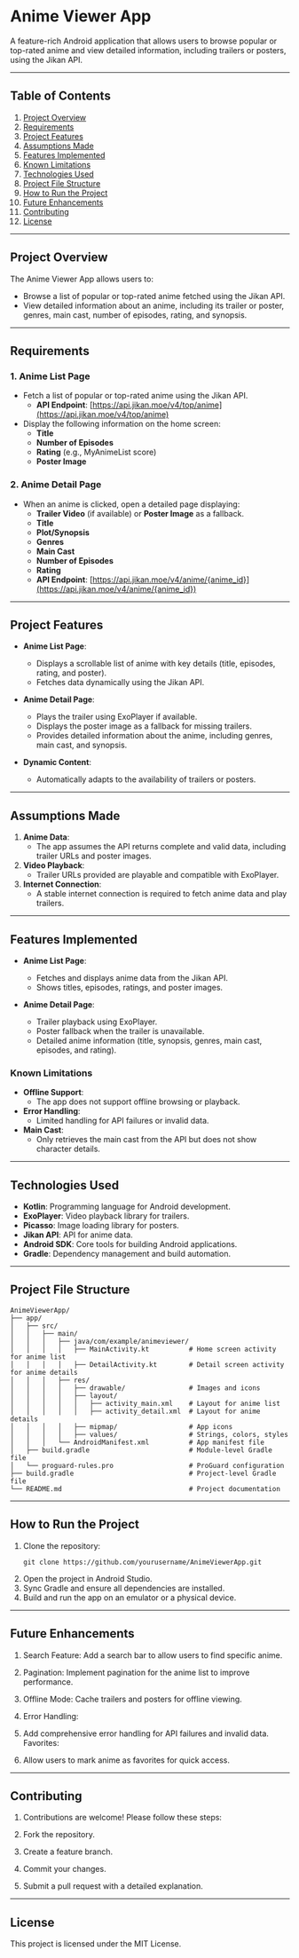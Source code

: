 # Anime Viewer App

A feature-rich Android application that allows users to browse popular or top-rated anime and view detailed information, including trailers or posters, using the Jikan API.

---

## Table of Contents

1. [Project Overview](#project-overview)
2. [Requirements](#requirements)
3. [Project Features](#project-features)
4. [Assumptions Made](#assumptions-made)
5. [Features Implemented](#features-implemented)
6. [Known Limitations](#known-limitations)
7. [Technologies Used](#technologies-used)
8. [Project File Structure](#project-file-structure)
9. [How to Run the Project](#how-to-run-the-project)
10. [Future Enhancements](#future-enhancements)
11. [Contributing](#contributing)
12. [License](#license)

---

## Project Overview

The Anime Viewer App allows users to:
- Browse a list of popular or top-rated anime fetched using the Jikan API.
- View detailed information about an anime, including its trailer or poster, genres, main cast, number of episodes, rating, and synopsis.

---

## Requirements

### 1. Anime List Page
- Fetch a list of popular or top-rated anime using the Jikan API.
  - **API Endpoint**: [https://api.jikan.moe/v4/top/anime](https://api.jikan.moe/v4/top/anime)
- Display the following information on the home screen:
  - **Title**
  - **Number of Episodes**
  - **Rating** (e.g., MyAnimeList score)
  - **Poster Image**

### 2. Anime Detail Page
- When an anime is clicked, open a detailed page displaying:
  - **Trailer Video** (if available) or **Poster Image** as a fallback.
  - **Title**
  - **Plot/Synopsis**
  - **Genres**
  - **Main Cast**
  - **Number of Episodes**
  - **Rating**
  - **API Endpoint**: [https://api.jikan.moe/v4/anime/{anime_id}](https://api.jikan.moe/v4/anime/{anime_id})

---

## Project Features

- **Anime List Page**:
  - Displays a scrollable list of anime with key details (title, episodes, rating, and poster).
  - Fetches data dynamically using the Jikan API.

- **Anime Detail Page**:
  - Plays the trailer using ExoPlayer if available.
  - Displays the poster image as a fallback for missing trailers.
  - Provides detailed information about the anime, including genres, main cast, and synopsis.

- **Dynamic Content**:
  - Automatically adapts to the availability of trailers or posters.

---

## Assumptions Made

1. **Anime Data**:
   - The app assumes the API returns complete and valid data, including trailer URLs and poster images.
2. **Video Playback**:
   - Trailer URLs provided are playable and compatible with ExoPlayer.
3. **Internet Connection**:
   - A stable internet connection is required to fetch anime data and play trailers.

---

## Features Implemented

- **Anime List Page**:
  - Fetches and displays anime data from the Jikan API.
  - Shows titles, episodes, ratings, and poster images.

- **Anime Detail Page**:
  - Trailer playback using ExoPlayer.
  - Poster fallback when the trailer is unavailable.
  - Detailed anime information (title, synopsis, genres, main cast, episodes, and rating).

### Known Limitations

- **Offline Support**:
  - The app does not support offline browsing or playback.
- **Error Handling**:
  - Limited handling for API failures or invalid data.
- **Main Cast**:
  - Only retrieves the main cast from the API but does not show character details.

---

## Technologies Used

- **Kotlin**: Programming language for Android development.
- **ExoPlayer**: Video playback library for trailers.
- **Picasso**: Image loading library for posters.
- **Jikan API**: API for anime data.
- **Android SDK**: Core tools for building Android applications.
- **Gradle**: Dependency management and build automation.

---

## Project File Structure
```
AnimeViewerApp/
├── app/
│   ├── src/
│   │   ├── main/
│   │   │   ├── java/com/example/animeviewer/
│   │   │   │   ├── MainActivity.kt          # Home screen activity for anime list
│   │   │   │   ├── DetailActivity.kt        # Detail screen activity for anime details
│   │   │   ├── res/
│   │   │   │   ├── drawable/                # Images and icons
│   │   │   │   ├── layout/
│   │   │   │   │   ├── activity_main.xml    # Layout for anime list
│   │   │   │   │   ├── activity_detail.xml  # Layout for anime details
│   │   │   │   ├── mipmap/                  # App icons
│   │   │   │   ├── values/                  # Strings, colors, styles
│   │   │   └── AndroidManifest.xml          # App manifest file
│   ├── build.gradle                         # Module-level Gradle file
│   └── proguard-rules.pro                   # ProGuard configuration
├── build.gradle                             # Project-level Gradle file
└── README.md                                # Project documentation
```

---
## How to Run the Project
1. Clone the repository:
   ```
   git clone https://github.com/yourusername/AnimeViewerApp.git
   ```
2. Open the project in Android Studio.
3. Sync Gradle and ensure all dependencies are installed.
4. Build and run the app on an emulator or a physical device.

---
## Future Enhancements
1. Search Feature:
Add a search bar to allow users to find specific anime.

2. Pagination:
Implement pagination for the anime list to improve performance.

3. Offline Mode:
Cache trailers and posters for offline viewing.

4. Error Handling:

5. Add comprehensive error handling for API failures and invalid data.
Favorites:

6. Allow users to mark anime as favorites for quick access.

---
## Contributing
1. Contributions are welcome! Please follow these steps:

2. Fork the repository.
3. Create a feature branch.
4. Commit your changes.
5. Submit a pull request with a detailed explanation.

---
## License
This project is licensed under the MIT License.
